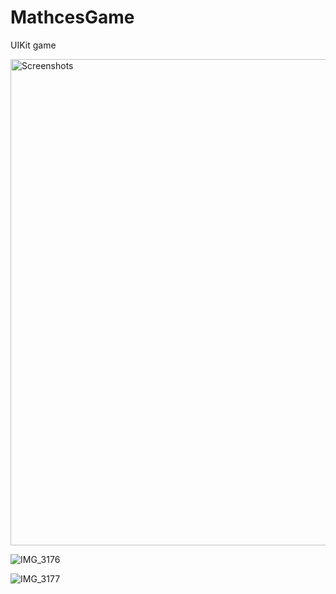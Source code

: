 # MathcesGame
UIKit game

<img width="778" alt="Screenshots" src="https://user-images.githubusercontent.com/31934552/146689990-4d8eb269-6a83-48f5-aa13-f06e562035df.png">

![IMG_3176](https://user-images.githubusercontent.com/31934552/146690070-7ff8082a-4a61-408a-9e6e-d3d5d6224bcc.gif)



![IMG_3177](https://user-images.githubusercontent.com/31934552/146690036-47753402-aff9-4c0a-ae1f-78792c4151ff.gif)
